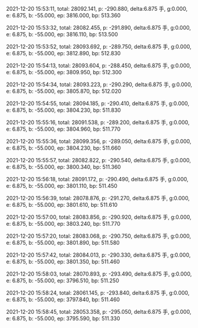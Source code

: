 2021-12-20 15:53:11, total: 28092.141, p: -290.880, delta:6.875 手, g:0.000, e: 6.875, b: -55.000, ep: 3816.000, bp: 513.360

2021-12-20 15:53:32, total: 28082.455, p: -291.890, delta:6.875 手, g:0.000, e: 6.875, b: -55.000, ep: 3816.110, bp: 513.500

2021-12-20 15:53:52, total: 28093.692, p: -289.750, delta:6.875 手, g:0.000, e: 6.875, b: -55.000, ep: 3812.890, bp: 512.830

2021-12-20 15:54:13, total: 28093.604, p: -288.450, delta:6.875 手, g:0.000, e: 6.875, b: -55.000, ep: 3809.950, bp: 512.300

2021-12-20 15:54:34, total: 28093.223, p: -290.290, delta:6.875 手, g:0.000, e: 6.875, b: -55.000, ep: 3805.870, bp: 512.020

2021-12-20 15:54:55, total: 28094.185, p: -290.410, delta:6.875 手, g:0.000, e: 6.875, b: -55.000, ep: 3804.230, bp: 511.830

2021-12-20 15:55:16, total: 28091.538, p: -289.200, delta:6.875 手, g:0.000, e: 6.875, b: -55.000, ep: 3804.960, bp: 511.770

2021-12-20 15:55:36, total: 28099.356, p: -289.050, delta:6.875 手, g:0.000, e: 6.875, b: -55.000, ep: 3804.230, bp: 511.660

2021-12-20 15:55:57, total: 28082.822, p: -290.540, delta:6.875 手, g:0.000, e: 6.875, b: -55.000, ep: 3800.340, bp: 511.360

2021-12-20 15:56:18, total: 28091.172, p: -290.490, delta:6.875 手, g:0.000, e: 6.875, b: -55.000, ep: 3801.110, bp: 511.450

2021-12-20 15:56:39, total: 28078.876, p: -291.270, delta:6.875 手, g:0.000, e: 6.875, b: -55.000, ep: 3801.610, bp: 511.610

2021-12-20 15:57:00, total: 28083.856, p: -290.920, delta:6.875 手, g:0.000, e: 6.875, b: -55.000, ep: 3803.240, bp: 511.770

2021-12-20 15:57:20, total: 28083.068, p: -290.750, delta:6.875 手, g:0.000, e: 6.875, b: -55.000, ep: 3801.890, bp: 511.580

2021-12-20 15:57:42, total: 28084.013, p: -290.330, delta:6.875 手, g:0.000, e: 6.875, b: -55.000, ep: 3801.350, bp: 511.460

2021-12-20 15:58:03, total: 28070.893, p: -293.490, delta:6.875 手, g:0.000, e: 6.875, b: -55.000, ep: 3796.510, bp: 511.250

2021-12-20 15:58:24, total: 28061.145, p: -293.840, delta:6.875 手, g:0.000, e: 6.875, b: -55.000, ep: 3797.840, bp: 511.460

2021-12-20 15:58:45, total: 28053.358, p: -295.050, delta:6.875 手, g:0.000, e: 6.875, b: -55.000, ep: 3795.590, bp: 511.330